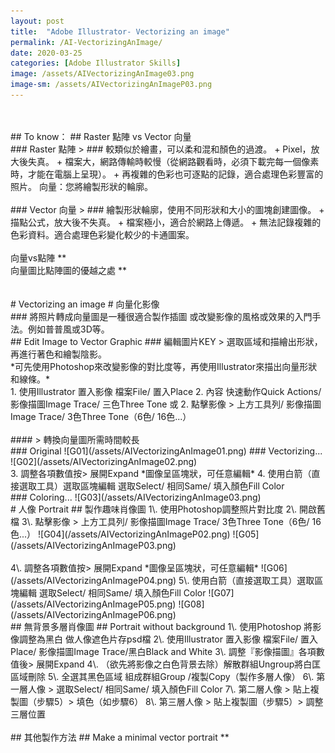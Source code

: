 ```yaml
---
layout: post
title:  "Adobe Illustrator- Vectorizing an image"
permalink: /AI-VectorizingAnImage/
date: 2020-03-25
categories: [Adobe Illustrator Skills]
image: /assets/AIVectorizingAnImage03.png
image-sm: /assets/AIVectorizingAnImageP03.png
---
```

<br />
<br />
## To know：
## Raster 點陣 vs Vector 向量
<br />
### Raster 點陣 >
### 較類似於繪畫，可以柔和混和顏色的過渡。  
+ Pixel，放大後失真。  
+ 檔案大，網路傳輸時較慢（從網路觀看時，必須下載完每一個像素時，才能在電腦上呈現）。
+ 再複雜的色彩也可逐點的記錄，適合處理色彩豐富的照片。  
向量：您將繪製形狀的輪廓。
<br />
<br />
### Vector 向量 >
### 繪製形狀輪廓，使用不同形狀和大小的圖塊創建圖像。
+ 描點公式，放大後不失真。
+ 檔案極小，適合於網路上傳遞。
+ 無法記錄複雜的色彩資料。適合處理色彩變化較少的卡通圖案。
<br />
<br />
向量vs點陣 *<https://vector-conversions.com/vectorizing/raster_vs_vector.html>*
<br />
向量圖比點陣圖的優越之處
*<https://zh.wikipedia.org/wiki/%E7%9F%A2%E9%87%8F%E5%9B%BE%E5%BD%A2>*
<br />
<br />
<br />
# Vectorizing an image
# 向量化影像
<br />
### 將照片轉成向量圖是一種很適合製作插圖 或改變影像的風格或效果的入門手法。例如普普風或3D等。
<br />
## Edit Image to Vector Graphic
### 編輯圖片KEY > 選取區域和描繪出形狀，再進行著色和繪製陰影。
<br />
*可先使用Photoshop來改變影像的對比度等，再使用Illustrator來描出向量形狀和線條。*
<br />
1. 使用Illustrator 置入影像 檔案File/ 置入Place
2. 內容 快速動作Quick Actions/ 影像描圖Image Trace/ 三色Three Tone 或
2. 點擊影像 > 上方工具列/ 影像描圖Image Trace/ 3色Three Tone（6色/ 16色...）
<br />
<br />
#### > 轉換向量圖所需時間較長
<br />
### Original
![G01](/assets/AIVectorizingAnImage01.png)  
### Vectorizing...
![G02](/assets/AIVectorizingAnImage02.png)
<br />
3. 調整各項數值按> 展開Expand *圖像呈區塊狀，可任意編輯*
4. 使用白箭（直接選取工具）選取區塊編輯 選取Select/ 相同Same/ 填入顏色Fill Color  
<br />
### Coloring...
![G03](/assets/AIVectorizingAnImage03.png)
<br />
# 人像 Portrait
## 製作趣味肖像圖
1\. 使用Photoshop調整照片對比度  
2\. 開啟舊檔  
3\. 點擊影像 > 上方工具列/ 影像描圖Image Trace/ 3色Three Tone（6色/ 16色...）
![G04](/assets/AIVectorizingAnImageP02.png)
![G05](/assets/AIVectorizingAnImageP03.png)
<br />
<br />
4\. 調整各項數值按> 展開Expand *圖像呈區塊狀，可任意編輯*
![G06](/assets/AIVectorizingAnImageP04.png)
5\. 使用白箭（直接選取工具）選取區塊編輯 選取Select/ 相同Same/ 填入顏色Fill Color  
![G07](/assets/AIVectorizingAnImageP05.png)
![G08](/assets/AIVectorizingAnImageP06.png)
<br />
## 無背景多層肖像圖
## Portrait without background
1\. 使用Photoshop 將影像調整為黑白 做人像遮色片存psd檔  
2\. 使用Illustrator 置入影像 檔案File/ 置入Place/ 影像描圖Image Trace/黑白Black and White  
3\. 調整『影像描圖』各項數值後> 展開Expand  
4\. （欲先將影像之白色背景去除）解散群組Ungroup將白匡區域刪除  
5\. 全選其黑色區域 組成群組Group /複製Copy（製作多層人像）  
6\. 第一層人像 > 選取Select/ 相同Same/ 填入顏色Fill Color  
7\. 第二層人像 > 貼上複製圖（步驟5）> 填色（如步驟6）  
8\. 第三層人像 > 貼上複製圖（步驟5）> 調整三層位置  
<br />
<br />
## 其他製作方法
## Make a minimal vector portrait
*<https://helpx.adobe.com/tw/illustrator/how-to/minimum-vector-portrait.html>*
